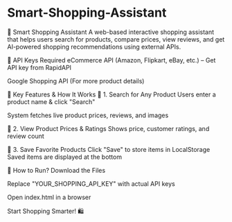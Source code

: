 # Smart-Shopping-Assistant


🛒 Smart Shopping Assistant 
A web-based interactive shopping assistant that helps users search for products, compare prices, view reviews, and get AI-powered shopping recommendations using external APIs.


🔑 API Keys Required
eCommerce API (Amazon, Flipkart, eBay, etc.) – Get API key from RapidAPI

Google Shopping API (For more product details)

🎯 Key Features & How It Works
🔹 1. Search for Any Product
Users enter a product name & click "Search"

System fetches live product prices, reviews, and images

🔹 2. View Product Prices & Ratings
Shows price, customer ratings, and review count

🔹 3. Save Favorite Products
Click "Save" to store items in LocalStorage
Saved items are displayed at the bottom

🚀 How to Run?
Download the Files

Replace "YOUR_SHOPPING_API_KEY" with actual API keys

Open index.html in a browser

Start Shopping Smarter! 🛍️


